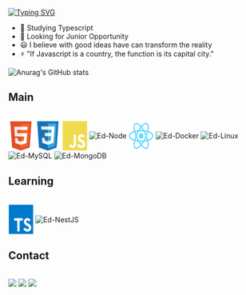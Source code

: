 

<!-- **iiReemi/iiReemi** is a ✨ _special_ ✨ repository because its `README.md` (this file) appears on your GitHub profile.-->
[![Typing SVG](https://readme-typing-svg.herokuapp.com/?color=fffff&size=35&center=true&vCenter=true&width=1000&lines=Hello,+My+Name+is+Ed+;I'm+20+years+old;I'm+from+Brazil;I'm+Fullstack+Developer;Be+Welcome!+:%29)](https://git.io/typing-svg)

<!-- - 🔭 I’m currently working on -->
- 🌱 Studying Typescript
- 👯 Looking for Junior Opportunity
- 😃 I believe with good ideas have can transform the reality
- ⚡ "If Javascript is a country, the function is its capital city."

![Anurag's GitHub stats](https://github-readme-stats.vercel.app/api?username=iiReemi&show_icons=true&theme=dark)

## Main

<div style="display: inline_block"><br>
  <img align="center" alt="Ed-HTML" height="60" width="50" src="https://raw.githubusercontent.com/devicons/devicon/master/icons/html5/html5-original.svg">
  <img align="center" alt="Ed-CSS" height="60" width="50" src="https://raw.githubusercontent.com/devicons/devicon/master/icons/css3/css3-original.svg">
  <img align="center" alt="Ed-JS" height="60" width="50" src="https://raw.githubusercontent.com/devicons/devicon/master/icons/javascript/javascript-plain.svg">
  <img align="center" alt="Ed-Node" height="60" width="50" src="https://cdn.jsdelivr.net/gh/devicons/devicon/icons/nodejs/nodejs-original.svg">
  <img align="center" alt="Ed-React" height="60" width="50" src="https://raw.githubusercontent.com/devicons/devicon/master/icons/react/react-original.svg">
  <img align="center" alt="Ed-Docker" height="60" width="50" src="https://cdn.jsdelivr.net/gh/devicons/devicon/icons/docker/docker-original.svg">
  <img align="center" alt="Ed-Linux" height="60" width="50" src="https://cdn.jsdelivr.net/gh/devicons/devicon/icons/linux/linux-original.svg">
  <img align="center" alt="Ed-MySQL" height="60" width="50" src="https://cdn.jsdelivr.net/gh/devicons/devicon/icons/mysql/mysql-original.svg">
  <img align="center" alt="Ed-MongoDB" height="60" width="50" src="https://cdn.jsdelivr.net/gh/devicons/devicon/icons/mongodb/mongodb-original.svg">
</div>

## Learning
<div style="display: inline_block"><br>
  <img align="center" alt="Ed-TS" height="60" width="50" src="https://raw.githubusercontent.com/devicons/devicon/master/icons/typescript/typescript-plain.svg">
  <img align="center" alt="Ed-NestJS" height="60" width="50" src="https://cdn.jsdelivr.net/gh/devicons/devicon/icons/nestjs/nestjs-plain.svg">
</div>

## Contact
<div style="display: inline_block"><br>
  <a href="https://www.instagram.com/ej.limaa" target="_blank"><img src="https://img.shields.io/badge/-Instagram-%23E4405F?style=for-the-badge&logo=instagram&logoColor=white" target="_blank"></a>
  <a href = "mailto:eddie.limaa@gmail.com"><img src="https://img.shields.io/badge/-Gmail-%23333?style=for-the-badge&logo=gmail&logoColor=white" target="_blank"></a>
  <a href="https://www.linkedin.com/in/edlimaa" target="_blank"><img src="https://img.shields.io/badge/-LinkedIn-%230077B5?style=for-the-badge&logo=linkedin&logoColor=white" target="_blank"></a> 
</div>
